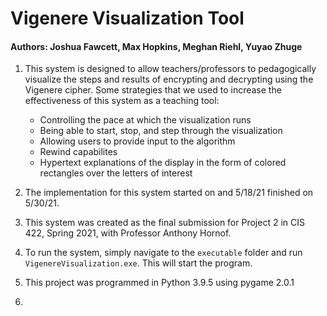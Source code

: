 # Vigenere Visualization Tool
#### Authors: Joshua Fawcett, Max Hopkins, Meghan Riehl, Yuyao Zhuge

1. This system is designed to allow teachers/professors to pedagogically
visualize the steps and results of encrypting and decrypting using the
Vigenere cipher. Some strategies that we used to increase the effectiveness of 
this system as a teaching tool:  
    - Controlling the pace at which the visualization runs
    - Being able to start, stop, and step through the visualization
    - Allowing users to provide input to the algorithm
    - Rewind capabilites
    - Hypertext explanations of the display in the form of colored rectangles
      over the letters of interest
  
2. The implementation for this system started on and 5/18/21 finished on 5/30/21.

3. This system was created as the final submission for Project 2 in CIS 422, Spring 2021, with Professor Anthony Hornof.

4. To run the system, simply navigate to the `executable` folder and run `VigenereVisualization.exe`. This 
will start the program.
   
5. This project was programmed in Python 3.9.5 using pygame 2.0.1

6. 